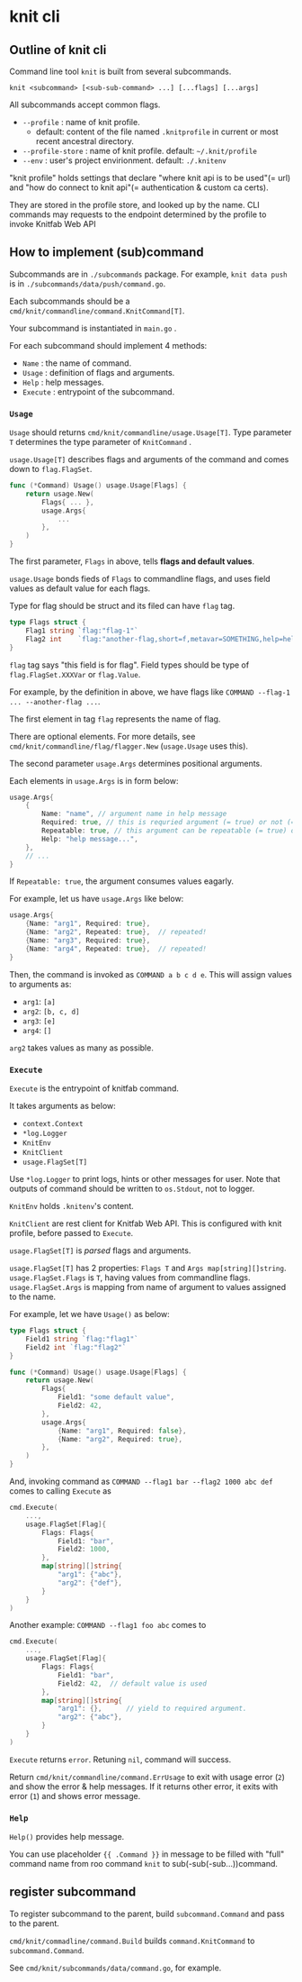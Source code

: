 knit cli
==========

## Outline of knit cli

Command line tool `knit` is built from several subcommands.

```
knit <subcommand> [<sub-sub-command> ...] [...flags] [...args]
```

All subcommands accept common flags.

- `--profile` : name of knit profile.
    - default: content of the file named `.knitprofile` in current or most recent ancestral directory.
- `--profile-store` : name of knit profile. default: `~/.knit/profile`
- `--env` : user's project envirionment. default: `./.knitenv`

"knit profile" holds settings that declare "where knit api is to be used"(= url) and "how do connect to knit api"(= authentication & custom ca certs).

They are stored in the profile store, and looked up by the name.
CLI commands may requests to the endpoint determined by the profile to invoke Knitfab Web API

## How to implement (sub)command

Subcommands are in `./subcommands` package.
For example, `knit data push` is in `./subcommands/data/push/command.go`.

Each subcommands should be a `cmd/knit/commandline/command.KnitCommand[T]`.

Your subcommand is instantiated in `main.go` .

For each subcommand should implement 4 methods:

- `Name` : the name of command.
- `Usage` : definition of flags and arguments.
- `Help` : help messages.
- `Execute` : entrypoint of the subcommand.

### `Usage`

`Usage` should returns `cmd/knit/commandline/usage.Usage[T]`.
Type parameter `T` determines the type parameter of `KnitCommand` .

`usage.Usage[T]` describes flags and arguments of the command and comes down to `flag.FlagSet`.

```go
func (*Command) Usage() usage.Usage[Flags] {
    return usage.New(
        Flags{ ... },
        usage.Args{
            ...
        },
    )
}
```

The first parameter, `Flags` in above, tells **flags and default values**.

`usage.Usage` bonds fieds of `Flags` to commandline flags, and uses field values as default value for each flags.

Type for flag should be struct and its filed can have `flag` tag.

```go
type Flags struct {
    Flag1 string `flag:"flag-1"`
    Flag2 int    `flag:"another-flag,short=f,metavar=SOMETHING,help=help message"`
}
```

`flag` tag says "this field is for flag". Field types should be type of `flag.FlagSet.XXXVar` or `flag.Value`.

For example, by the definition in above, we have flags like `COMMAND --flag-1 ... --another-flag ...`.

The first element in tag `flag` represents the name of flag.

There are optional elements.
For more details, see `cmd/knit/commandline/flag/flagger.New` (`usage.Usage` uses this).

The second parameter `usage.Args` determines positional arguments.

Each elements in `usage.Args` is in form below:

```go
usage.Args{
    {
        Name: "name", // argument name in help message
        Required: true, // this is requried argument (= true) or not (= false).
        Repeatable: true, // this argument can be repeatable (= true) or not (= false).
        Help: "help message...",
    },
    // ...
}
```

If `Repeatable: true`, the argument consumes values eagarly.

For example, let us have `usage.Args` like below:

```go
usage.Args{
    {Name: "arg1", Required: true},
    {Name: "arg2", Repeated: true},  // repeated!
    {Name: "arg3", Required: true},
    {Name: "arg4", Repeated: true},  // repeated!
}
```

Then, the command is invoked as `COMMAND a b c d e`.
This will assign values to arguments as:

- `arg1`: `[a]`
- `arg2`: `[b, c, d]`
- `arg3`: `[e]`
- `arg4`: `[]`

`arg2` takes values as many as possible.

### `Execute`

`Execute` is the entrypoint of knitfab command.

It takes arguments as below:

- `context.Context`
- `*log.Logger`
- `KnitEnv`
- `KnitClient`
- `usage.FlagSet[T]`

Use `*log.Logger` to print logs, hints or other messages for user.
Note that outputs of command should be written to `os.Stdout`, not to logger.

`KnitEnv` holds `.knitenv`'s content.

`KnitClient` are rest client for Knitfab Web API.
This is configured with knit profile, before passed to `Execute`.

`usage.FlagSet[T]` is *parsed* flags and arguments.

`usage.FlagSet[T]` has 2 properties: `Flags T` and `Args map[string][]string`.
`usage.FlagSet.Flags` is `T`, having values from commandline flags.
`usage.FlagSet.Args` is mapping from name of argument to values assigned to the name.

For example, let we have `Usage()` as below:

```go
type Flags struct {
    Field1 string `flag:"flag1"`
    Field2 int `flag:"flag2"`
}

func (*Command) Usage() usage.Usage[Flags] {
    return usage.New(
        Flags{
            Field1: "some default value",
            Field2: 42,
        },
        usage.Args{
            {Name: "arg1", Required: false},
            {Name: "arg2", Required: true},
        },
    )
}
```

And, invoking command as `COMMAND --flag1 bar --flag2 1000 abc def` comes to calling `Execute` as

```go
cmd.Execute(
    ...,
    usage.FlagSet[Flag]{
        Flags: Flags{
            Field1: "bar",
            Field2: 1000,
        },
        map[string][]string{
            "arg1": {"abc"},
            "arg2": {"def"},
        }
    }
)
```

Another example: `COMMAND --flag1 foo abc` comes to

```go
cmd.Execute(
    ...,
    usage.FlagSet[Flag]{
        Flags: Flags{
            Field1: "bar",
            Field2: 42,  // default value is used
        },
        map[string][]string{
            "arg1": {},      // yield to required argument.
            "arg2": {"abc"},
        }
    }
)
```

`Execute` returns `error`. Retuning `nil`, command will success.

Return `cmd/knit/commandline/command.ErrUsage` to exit with usage error (`2`) and show the error & help messages.
If it returns other error, it exits with error (`1`) and shows error message.

### `Help`

`Help()` provides help message.

You can use placeholder `{{ .Command }}` in message to be filled with "full" command name from roo command `knit` to sub(-sub(-sub...))command.

## register subcommand

To register subcommand to the parent, build `subcommand.Command` and pass to the parent.

`cmd/knit/commadline/command.Build` builds `command.KnitCommand` to `subcommand.Command`.

See `cmd/knit/subcommands/data/command.go`, for example.
